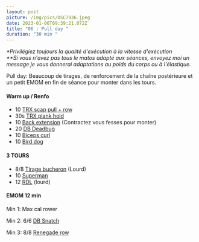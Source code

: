 ```yaml
---
layout: post
picture: /img/pics/DSC7936.jpeg
date: 2023-01-06T09:39:21.072Z
title: "06 : Pull day "
duration: "30 min "
---
```

*\*Privilégiez toujours la qualité d'exécution à la vitesse d'exécution*\
*\*\*Si vous n'avez pas tous le matos adapté aux séances, envoyez moi un message je vous donnerai adaptations au poids du corps ou à l'élastique.*

Pull day: Beaucoup de tirages, de renforcement de la chaîne postérieure et un petit EMOM en fin de séance pour monter dans les tours. 

#### Warm up / Renfo

* 10 [TRX scap pull + row ](https://www.youtube.com/watch?v=_bjeUtUzFhQ)
* 30s [TRX plank hold](https://www.youtube.com/watch?v=52_vwC4JOlA)
* 10 [Back extension](https://www.youtube.com/watch?v=zyBVlPuJeHg) (Contractez vous fesses pour monter)
* 20 [DB Deadbug](https://www.youtube.com/watch?v=pXcG0IH2Nkg)
* 10 [Biceps curl ](https://www.youtube.com/watch?v=HnHuhf4hEWY)
* [](https://www.youtube.com/watch?v=HnHuhf4hEWY)10 [Bird dog](https://www.youtube.com/watch?v=vzU5xrs1gMQ)

#### 3 TOURS 

* 8/8 [Tirage bucheron](https://www.youtube.com/watch?v=xl1YiqQY2vA) (Lourd)
* 10 [Superman](https://www.youtube.com/watch?v=z6PJMT2y8GQ)
* 12 [RDL](https://www.youtube.com/watch?v=UsOjCcxSJaI) (lourd)

#### EMOM 12 min 

Min 1: Max cal rower

Min 2: 6/6 [DB Snatch](https://www.youtube.com/watch?v=E61FYHB6pko)

Min 3: 8/8 [Renegade row](https://www.youtube.com/watch?v=G1AcX8Y_byg)